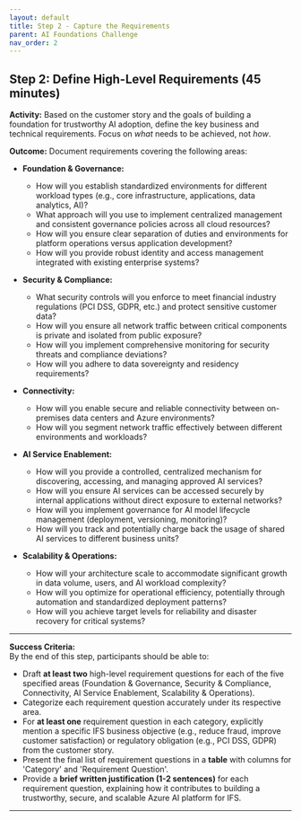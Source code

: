 ```yaml
---
layout: default
title: Step 2 - Capture the Requirements
parent: AI Foundations Challenge
nav_order: 2
---
```


## Step 2: Define High-Level Requirements (45 minutes)

**Activity:** Based on the customer story and the goals of building a foundation for trustworthy AI adoption, define the key business and technical requirements. Focus on *what* needs to be achieved, not *how*.

**Outcome:** Document requirements covering the following areas:

* **Foundation & Governance:**
    * How will you establish standardized environments for different workload types (e.g., core infrastructure, applications, data analytics, AI)?
    * What approach will you use to implement centralized management and consistent governance policies across all cloud resources?
    * How will you ensure clear separation of duties and environments for platform operations versus application development?
    * How will you provide robust identity and access management integrated with existing enterprise systems?

* **Security & Compliance:**
    * What security controls will you enforce to meet financial industry regulations (PCI DSS, GDPR, etc.) and protect sensitive customer data?
    * How will you ensure all network traffic between critical components is private and isolated from public exposure?
    * How will you implement comprehensive monitoring for security threats and compliance deviations?
    * How will you adhere to data sovereignty and residency requirements?

* **Connectivity:**
    * How will you enable secure and reliable connectivity between on-premises data centers and Azure environments?
    * How will you segment network traffic effectively between different environments and workloads?

* **AI Service Enablement:**
    * How will you provide a controlled, centralized mechanism for discovering, accessing, and managing approved AI services?
    * How will you ensure AI services can be accessed securely by internal applications without direct exposure to external networks?
    * How will you implement governance for AI model lifecycle management (deployment, versioning, monitoring)?
    * How will you track and potentially charge back the usage of shared AI services to different business units?

* **Scalability & Operations:**
    * How will your architecture scale to accommodate significant growth in data volume, users, and AI workload complexity?
    * How will you optimize for operational efficiency, potentially through automation and standardized deployment patterns?
    * How will you achieve target levels for reliability and disaster recovery for critical systems?

---

**Success Criteria:**  
By the end of this step, participants should be able to:
- Draft **at least two** high-level requirement questions for each of the five specified areas (Foundation & Governance, Security & Compliance, Connectivity, AI Service Enablement, Scalability & Operations).
- Categorize each requirement question accurately under its respective area.
- For **at least one** requirement question in each category, explicitly mention a specific IFS business objective (e.g., reduce fraud, improve customer satisfaction) or regulatory obligation (e.g., PCI DSS, GDPR) from the customer story.
- Present the final list of requirement questions in a **table** with columns for 'Category' and 'Requirement Question'.
- Provide a **brief written justification (1-2 sentences)** for each requirement question, explaining how it contributes to building a trustworthy, secure, and scalable Azure AI platform for IFS.

---